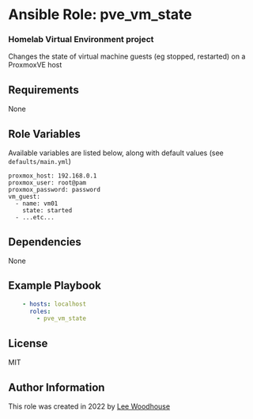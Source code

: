 # Ansible Role: pve_vm_state

### Homelab Virtual Environment project

Changes the state of virtual machine guests (eg stopped, restarted) on a ProxmoxVE host

## Requirements

None

## Role Variables

Available variables are listed below, along with default values (see ```defaults/main.yml```)
```shell
proxmox_host: 192.168.0.1
proxmox_user: root@pam
proxmox_password: password
vm_guest:
  - name: vm01
    state: started
  - ...etc...
```
## Dependencies

None

## Example Playbook
```yaml
    - hosts: localhost
      roles:
        - pve_vm_state
```

## License

MIT

## Author Information

This role was created in 2022 by [Lee Woodhouse](https://www.leewoodhouse.com/)

